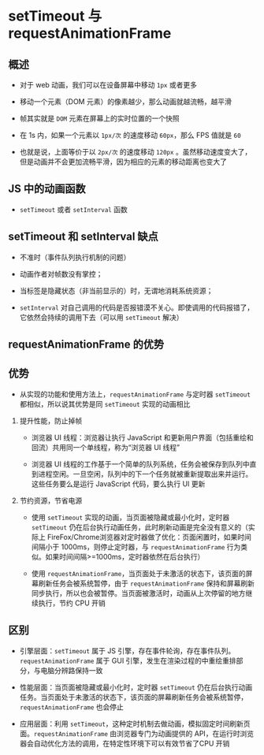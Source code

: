 # setTimeout 与 requestAnimationFrame

## 概述

+ 对于 web 动画，我们可以在设备屏幕中移动 `1px` 或者更多

+ 移动一个元素（DOM 元素）的像素越少，那么动画就越流畅，越平滑

+ 帧其实就是 `DOM` 元素在屏幕上的实时位置的一个快照

+ 在 1s 内，如果一个元素以 `1px/次` 的速度移动 `60px`，那么 FPS 值就是 `60`

+ 也就是说，上面等价于以 `2px/次` 的速度移动 `120px` 。虽然移动速度变大了，但是动画并不会更加流畅平滑，因为相应的元素的移动距离也变大了

## JS 中的动画函数

+ `setTimeout` 或者 `setInterval` 函数

## setTimeout 和 setInterval 缺点

+ 不准时（事件队列执行机制的问题）

+ 动画作者对帧数没有掌控；

+ 当标签是隐藏状态（非当前显示的）时，无谓地消耗系统资源；

+ `setInterval` 对自己调用的代码是否报错漠不关心。即使调用的代码报错了，它依然会持续的调用下去（可以用 `setTimeout` 解决）

## requestAnimationFrame 的优势

## 优势

+ 从实现的功能和使用方法上，`requestAnimationFrame` 与定时器 `setTimeout` 都相似，所以说其优势是同 `setTimeout` 实现的动画相比

1. 提升性能，防止掉帧

   + 浏览器 UI 线程：浏览器让执行 JavaScript 和更新用户界面（包括重绘和回流）共用同一个单线程，称为“浏览器 UI 线程”

   + 浏览器 UI 线程的工作基于一个简单的队列系统，任务会被保存到队列中直到进程空闲。一旦空闲，队列中的下一个任务就被重新提取出来并运行。这些任务要么是运行 JavaScript 代码，要么执行 UI 更新

2. 节约资源，节省电源

   + 使用 `setTimeout` 实现的动画，当页面被隐藏或最小化时，定时器 `setTimeout` 仍在后台执行动画任务，此时刷新动画是完全没有意义的（实际上 FireFox/Chrome浏览器对定时器做了优化：页面闲置时，如果时间间隔小于 1000ms，则停止定时器，与 `requestAnimationFrame` 行为类似。如果时间间隔>=1000ms，定时器依然在后台执行）

   + 使用 `requestAnimationFrame`，当页面处于未激活的状态下，该页面的屏幕刷新任务会被系统暂停，由于 `requestAnimationFrame` 保持和屏幕刷新同步执行，所以也会被暂停。当页面被激活时，动画从上次停留的地方继续执行，节约 CPU 开销

## 区别

+ 引擎层面：`setTimeout` 属于 JS 引擎，存在事件轮询，存在事件队列。`requestAnimationFrame` 属于 GUI 引擎，发生在渲染过程的中重绘重排部分，与电脑分辨路保持一致

+ 性能层面：当页面被隐藏或最小化时，定时器 `setTimeout` 仍在后台执行动画任务。当页面处于未激活的状态下，该页面的屏幕刷新任务会被系统暂停，`requestAnimationFrame` 也会停止

+ 应用层面：利用 `setTimeout`，这种定时机制去做动画，模拟固定时间刷新页面。`requestAnimationFrame` 由浏览器专门为动画提供的 API，在运行时浏览器会自动优化方法的调用，在特定性环境下可以有效节省了CPU 开销
